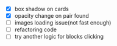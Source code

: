 - [x] box shadow on cards
- [x] opacity change on pair found
- [ ] images loading issue(not fast enough)
- [ ] refactoring code
- [ ] try another logic for blocks clicking

